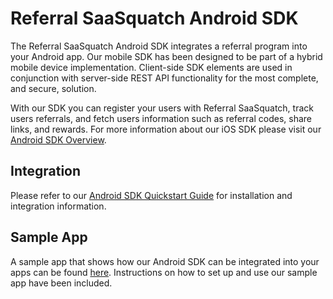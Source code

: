 # Referral SaaSquatch Android SDK

The Referral SaaSquatch Android SDK integrates a referral program into your Android app. Our mobile SDK has been designed to be part of a hybrid mobile device implementation. Client-side SDK elements are used in conjunction with server-side REST API functionality for the most complete, and secure, solution.

With our SDK you can register your users with Referral SaaSquatch, track users referrals, and fetch users information such as referral codes, share links, and rewards. For more information about our iOS SDK please visit our [Android SDK Overview](https://docs.referralsaasquatch.com/mobile/android/).

## Integration
Please refer to our [Android SDK Quickstart Guide](https://docs.referralsaasquatch.com/mobile/android/quickstart/) for installation and integration information.

## Sample App
A sample app that shows how our Android SDK can be integrated into your apps can be found [here](https://github.com/saasquatch/mobile-sdk-android-sample). Instructions on how to set up and use our sample app have been included.
